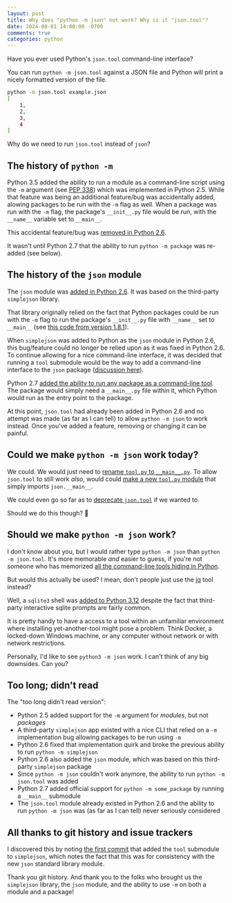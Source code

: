 ```yaml
---
layout: post
title: Why does "python -m json" not work? Why is it "json.tool"?
date: 2024-08-01 14:00:00 -0700
comments: true
categories: python
---
```


Have you ever used Python's `json.tool` command-line interface?

You can run `python -m json.tool` against a JSON file and Python will print a nicely formatted version of the file.

```bash
python -m json.tool example.json
[
    1,
    2,
    3,
    4
]
```

Why do we need to run `json.tool` instead of `json`?


## The history of `python -m`

Python 3.5 added the ability to run a module as a command-line script using the `-m` argument (see [PEP 338](https://peps.python.org/pep-0338/)) which was implemented in Python 2.5.
While that feature was being an additional feature/bug was accidentally added, alowing packages to be run with the `-m` flag as well.
When a package was run with the `-m` flag, the package's `__init__.py` file would be run, with the `__name__` variable set to `__main__`.

This accidental feature/bug was [removed in Python 2.6](https://github.com/python/cpython/issues/47000).

It wasn't until Python 2.7 that the ability to run `python -m package` was re-added (see below).


## The history of the `json` module

The `json` module was [added in Python 2.6](https://docs.python.org/3/whatsnew/2.6.html#the-json-module-javascript-object-notation).
It was based on the third-party `simplejson` library.

That library originally relied on the fact that Python packages could be run with the `-m` flag to run the package's `__init__.py` file with `__name__` set to `__main__` (see [this code from version 1.8.1](https://github.com/simplejson/simplejson/blob/v1.8.1/simplejson/__init__.py#L368)).

When `simplejson` was added to Python as the `json` module in Python 2.6, this bug/feature could no longer be relied upon as it was fixed in Python 2.6.
To continue allowing for a nice command-line interface, it was decided that running a `tool` submodule would be the way to add a command-line interface to the `json` package ([discussion here](https://github.com/simplejson/simplejson/commit/74d9c5c4c4339db47dfa86bf37858cae80ed3776)).

Python 2.7 [added the ability to run any package as a command-line tool](https://docs.python.org/2.7/using/cmdline.html?highlight=__main__#cmdoption-m).
The package would simply need a `__main__.py` file within it, which Python would run as the entry point to the package.

At this point, `json.tool` had already been added in Python 2.6 and no attempt was made (as far as I can tell) to allow `python -m json` to work instead.
Once you've added a feature, removing or changing it can be painful.


## Could we make `python -m json` work today?

We could.
We would just need to [rename `tool.py` to `__main__.py`](https://github.com/treyhunner/cpython/commit/1226315e2df0d4229558734d5f0d50f1386a025e).
To allow `json.tool` to still work *also*, would could [make a new `tool.py` module](https://github.com/python/cpython/commit/7ce95d21886c7ad5278c07c1a20cda5bebab4731) that simply imports `json.__main__`.

We could even go so far as to [deprecate `json.tool`](https://github.com/treyhunner/cpython/commit/ae4ca62346c690e1c6aaf1ccfed37069984b5d67) if we wanted to.

Should we do this though? 🤔


## Should we make `python -m json` work?

I don't know about you, but I would rather type `python -m json` than `python -m json.tool`.
It's more memorable *and* easier to guess, if you're not someone who has memorized [all the command-line tools hiding in Python](https://www.pythonmorsels.com/cli-tools/).

But would this actually be used?
I mean, don't people just use the [jq](https://jqlang.github.io/jq/) tool instead?

Well, a `sqlite3` shell was [added to Python 3.12](https://docs.python.org/3/library/sqlite3.html#command-line-interface) despite the fact that third-party interactive sqlite prompts are fairly common.

It is pretty handy to have a access to a tool within an unfamiliar environment where installing yet-another-tool might pose a problem.
Think Docker, a locked-down Windows machine, or any computer without network or with network restrictions.

Personally, I'd like to see `python3 -m json` work.
I can't think of any big downsides.
Can you?


## Too long; didn't read

The "too long didn't read version":

- Python 2.5 added support for the `-m` argument for *modules*, but not *packages*
- A third-party `simplejson` app existed with a nice CLI that relied on a `-m` implementation bug allowing packages to be run using `-m`
- Python 2.6 fixed that implementation quirk and broke the previous ability to run `python -m simplejson`
- Python 2.6 also added the `json` module, which was based on this third-party `simplejson` package
- Since `python -m json` couldn't work anymore, the ability to run `python -m json.tool` was added
- Python 2.7 added official support for `python -m some_package` by running a `__main__` submodule
- The `json.tool` module already existed in Python 2.6 and the ability to run `python -m json` was (as far as I can tell) never seriously considered


## All thanks to git history and issue trackers

I discovered this by noting [the first commit](https://github.com/simplejson/simplejson/commit/74d9c5c4c4339db47dfa86bf37858cae80ed3776) that added the `tool` submodule to `simplejson`, which notes the fact that this was for consistency with the new `json` standard library module.

Thank you git history.
And thank you to the folks who brought us the `simplejson` library, the `json` module, and the ability to use `-m` on both a module and a package!
